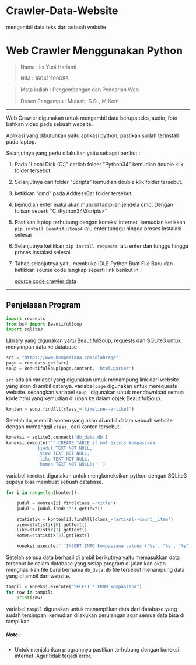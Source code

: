# Crawler-Data-Website
mengambil data teks dari sebuah website

# Web Crawler Menggunakan Python



> Nama : Iis Yuni Harianti
>
> NIM : 160411100086

> Mata kuliah : Pengembangan dan Pencarian Web
>
> Dosen Pengampu : Mulaab, S.Si., M.Kom

------



Web Crawler digunakan untuk mengambil data berupa teks, audio, foto bahkan video pada sebuah website.

Aplikasi yang dibutuhkan yaitu aplikasi python, pastikan sudah terinstall pada laptop.

Selanjutnya yang perlu dilakukan yaitu sebagai berikut :

1. Pada "Local Disk (C:)" carilah folder "Python34" kemudian double klik folder tersebut.

2. Selanjutnya  cari folder "Scripts" kemudian double klik folder tersebut.

3. ketikkan "cmd" pada AddressBar folder tersebut.   

4. kemudian enter maka akan muncul tampilan jendela cmd. Dengan tulisan seperti "C:\Python34\Scripts>"

5. Pastikan laptop terhubung dengan koneksi internet, kemudian ketikkan `pip install BeautifulSoap4` lalu enter tunggu hingga proses instalasi selesai

6. Selanjutnya ketikkan `pip install requests` lalu enter dan tunggu hingga proses instalasi selesai.

7. Tahap selanjutnya yaitu membuka IDLE Python Buat File Baru dan ketikkan sourse code lengkap seperti link berikut ini :

   [source code crawler data](https://github.com/iisyuni/crawler-data-website/blob/master/source_code_crawler_data.py) 

------



## Penjelasan Program

```python
import requests
from bs4 import BeautifulSoup
import sqlite3
```

Library yang digunakan yaitu BeautifulSoup, requests dan SQLite3 untuk menyimpan data ke database

```python
src = "https://www.kompasiana.com/olahraga"
page = requests.get(src)
soup = BeautifulSoup(page.content, 'html.parser')
```

`src` adalah variabel yang digunakan untuk menampung link dari website yang akan di ambil datanya. variabel `page` digunakan untuk merequests website. sedangkan variabel `soup ` digunakan untuk mendownload semua kode html yang kemudian di ubah ke dalam objek BeautifulSoup.

```python
konten = soup.findAll(class_='timeline--artikel')
```

Setelah itu, memilih konten yang akan di ambil dalam sebuah website dengan memanggil `class_` dari konten tersebut.

```python
koneksi = sqlite3.connect('db_data.db')
koneksi.execute(''' CREATE TABLE if not exists kompasiana
            (judul TEXT NOT NULL,
             view TEXT NOT NULL,
             like TEXT NOT NULL,
             komen TEXT NOT NULL);''')
```

variabel `koneksi` digunakan untuk mengkoneksikan python dengan SQLite3 supaya bisa membuat sebuah database.

```python
for i in range(len(konten)):

    judul = konten[i].find(class_='title')
    judul = judul.find('a').getText()

    statistik = konten[i].findAll(class_='artikel--count__item')
    view=statistik[0].getText()
    like=statistik[1].getText()
    komen=statistik[2].getText()

    koneksi.execute('''INSERT INTO kompasiana values ('%s', '%s', '%s', '%s');'''%(judul, view, like, komen));

```

Setelah semua data berhasil di ambil berikutnya yaitu memasukkan data tersebut ke dalam database yang setiap program di jalan kan akan menghasilkan file baru bernama `db_data.db` file tersebut menampung data yang di ambil dari website.

```python
tampil = koneksi.execute("SELECT * FROM kompasiana")
for row in tampil:
    print(row)
```

variabel `tampil` digunakan untuk menampilkan data dari database yang sudah tersimpan. kemudian dilakukan perulangan agar semua data bisa di tampilkan.



##### Note : 

- Untuk menjalankan programnya pastikan terhubung dengan koneksi internet. Agar tidak terjadi error.
